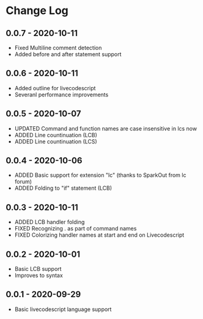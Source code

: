 # Change Log

## 0.0.7 - 2020-10-11

 * Fixed Multiline comment detection
 * Added before and after statement support



## 0.0.6 - 2020-10-11

 * Added outline for livecodescript
 * Severanl performance improvements


## 0.0.5 - 2020-10-07

 * UPDATED Command and function names are case insensitive in lcs now
 * ADDED Line countinuation (LCB)
 * ADDED Line countinuation (LCS)


## 0.0.4 - 2020-10-06

 * ADDED Basic support for extension "lc" (thanks to SparkOut from lc forum)
 * ADDED Folding to "if" statement (LCB)

## 0.0.3 - 2020-10-11

 * ADDED   LCB handler folding
 * FIXED   Recognizing . as part of command names
 * FIXED   Colorizing  handler names at start and end on Livecodescript

## 0.0.2 - 2020-10-01

 * Basic LCB support
 * Improves to syntax

## 0.0.1 - 2020-09-29

 * Basic livecodescript language support
